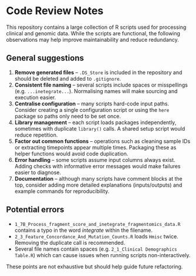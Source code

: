 # Code Review Notes

This repository contains a large collection of R scripts used for processing clinical and genomic data. While the scripts are functional, the following observations may help improve maintainability and reduce redundancy.

## General suggestions

1. **Remove generated files** – `.DS_Store` is included in the repository and should be deleted and added to `.gitignore`.
2. **Consistent file naming** – several scripts include spaces or misspellings (e.g. `...inetegrate...`). Normalising names will make sourcing and execution easier.
3. **Centralise configuration** – many scripts hard-code input paths. Consider creating a single configuration script or using the `here` package so paths only need to be set once.
4. **Library management** – each script loads packages independently, sometimes with duplicate `library()` calls. A shared setup script would reduce repetition.
5. **Factor out common functions** – operations such as cleaning sample IDs or extracting timepoints appear multiple times. Packaging these as helper functions would avoid code duplication.
6. **Error handling** – some scripts assume input columns always exist. Adding checks with informative error messages would make failures easier to diagnose.
7. **Documentation** – although many scripts have comment blocks at the top, consider adding more detailed explanations (inputs/outputs) and example commands for reproducibility.

## Potential errors

- `1_7B_Process_fragment_score_and_inetegrate_fragmentomics_data.R` contains a typo in the word *integrate* within the filename.
- `2_3_Feature_Concordance_And_Mutation_Counts.R` loads `Hmisc` twice. Removing the duplicate call is recommended.
- Several file names contain spaces (e.g. `2_1_Clinical Demographics Table.R`) which can cause issues when running scripts non-interactively.

These points are not exhaustive but should help guide future refactoring.
